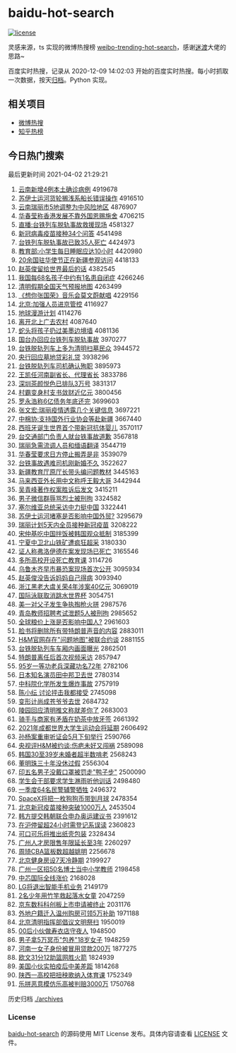 # baidu-hot-search

[![license](https://img.shields.io/github/license/Arrackisarookie/baidu-hot-search)](https://github.com/Arrackisarookie/baidu-hot-search/blob/master/LICENSE)

灵感来源，ts 实现的微博热搜榜 [weibo-trending-hot-search](https://github.com/justjavac/weibo-trending-hot-search)，感谢[迷渡](https://github.com/justjavac)大佬的思路~

百度实时热搜，记录从 2020-12-09 14:02:03 开始的百度实时热搜。每小时抓取一次数据，按天[归档](./archives)。Python 实现。

## 相关项目
+ [微博热搜](https://github.com/Arrackisarookie/weibo-hot-search)
+ [知乎热榜](https://github.com/Arrackisarookie/zhihu-top-search)

## 今日热门搜索

<!-- Rank Begin -->

最后更新时间 2021-04-02 21:29:21

1. [云南新增4例本土确诊病例](http://www.baidu.com/baidu?cl=3&tn=SE_baiduhomet8_jmjb7mjw&rsv_dl=fyb_top&fr=top1000&wd=%D4%C6%C4%CF%D0%C2%D4%F64%C0%FD%B1%BE%CD%C1%C8%B7%D5%EF%B2%A1%C0%FD) 4919678
1. [苏伊士运河货轮搁浅系船长错误操作](http://www.baidu.com/baidu?cl=3&tn=SE_baiduhomet8_jmjb7mjw&rsv_dl=fyb_top&fr=top1000&wd=%CB%D5%D2%C1%CA%BF%D4%CB%BA%D3%BB%F5%C2%D6%B8%E9%C7%B3%CF%B5%B4%AC%B3%A4%B4%ED%CE%F3%B2%D9%D7%F7) 4916510
1. [云南瑞丽市5地调整为中风险地区](http://www.baidu.com/baidu?cl=3&tn=SE_baiduhomet8_jmjb7mjw&rsv_dl=fyb_top&fr=top1000&wd=%D4%C6%C4%CF%C8%F0%C0%F6%CA%D05%B5%D8%B5%F7%D5%FB%CE%AA%D6%D0%B7%E7%CF%D5%B5%D8%C7%F8) 4876907
1. [华春莹称香港发展不靠外国恩赐施舍](http://www.baidu.com/baidu?cl=3&tn=SE_baiduhomet8_jmjb7mjw&rsv_dl=fyb_top&fr=top1000&wd=%BB%AA%B4%BA%D3%A8%B3%C6%CF%E3%B8%DB%B7%A2%D5%B9%B2%BB%BF%BF%CD%E2%B9%FA%B6%F7%B4%CD%CA%A9%C9%E1) 4706215
1. [直播:台铁列车脱轨事故救援现场](http://www.baidu.com/baidu?cl=3&tn=SE_baiduhomet8_jmjb7mjw&rsv_dl=fyb_top&fr=top1000&wd=%D6%B1%B2%A5%3A%CC%A8%CC%FA%C1%D0%B3%B5%CD%D1%B9%EC%CA%C2%B9%CA%BE%C8%D4%AE%CF%D6%B3%A1) 4581327
1. [新冠病毒疫苗接种34个问答](http://www.baidu.com/baidu?cl=3&tn=SE_baiduhomet8_jmjb7mjw&rsv_dl=fyb_top&fr=top1000&wd=%D0%C2%B9%DA%B2%A1%B6%BE%D2%DF%C3%E7%BD%D3%D6%D634%B8%F6%CE%CA%B4%F0) 4541498
1. [台铁列车脱轨事故已致35人死亡](http://www.baidu.com/baidu?cl=3&tn=SE_baiduhomet8_jmjb7mjw&rsv_dl=fyb_top&fr=top1000&wd=%CC%A8%CC%FA%C1%D0%B3%B5%CD%D1%B9%EC%CA%C2%B9%CA%D2%D1%D6%C235%C8%CB%CB%C0%CD%F6) 4424973
1. [教育部:小学生每日睡眠应达10小时](http://www.baidu.com/baidu?cl=3&tn=SE_baiduhomet8_jmjb7mjw&rsv_dl=fyb_top&fr=top1000&wd=%BD%CC%D3%FD%B2%BF%3A%D0%A1%D1%A7%C9%FA%C3%BF%C8%D5%CB%AF%C3%DF%D3%A6%B4%EF10%D0%A1%CA%B1) 4420980
1. [20余国驻华使节正在新疆参观访问](http://www.baidu.com/baidu?cl=3&tn=SE_baiduhomet8_jmjb7mjw&rsv_dl=fyb_top&fr=top1000&wd=20%D3%E0%B9%FA%D7%A4%BB%AA%CA%B9%BD%DA%D5%FD%D4%DA%D0%C2%BD%AE%B2%CE%B9%DB%B7%C3%CE%CA) 4418133
1. [赵英俊留给世界最后的话](http://www.baidu.com/baidu?cl=3&tn=SE_baiduhomet8_jmjb7mjw&rsv_dl=fyb_top&fr=top1000&wd=%D5%D4%D3%A2%BF%A1%C1%F4%B8%F8%CA%C0%BD%E7%D7%EE%BA%F3%B5%C4%BB%B0) 4382545
1. [我国每68名孩子中约有1名患自闭症](http://www.baidu.com/baidu?cl=3&tn=SE_baiduhomet8_jmjb7mjw&rsv_dl=fyb_top&fr=top1000&wd=%CE%D2%B9%FA%C3%BF68%C3%FB%BA%A2%D7%D3%D6%D0%D4%BC%D3%D01%C3%FB%BB%BC%D7%D4%B1%D5%D6%A2) 4266246
1. [清明假期全国天气预报地图](http://www.baidu.com/baidu?cl=3&tn=SE_baiduhomet8_jmjb7mjw&rsv_dl=fyb_top&fr=top1000&wd=%C7%E5%C3%F7%BC%D9%C6%DA%C8%AB%B9%FA%CC%EC%C6%F8%D4%A4%B1%A8%B5%D8%CD%BC) 4263499
1. [《想你张国荣》音乐会莫文蔚献唱](http://www.baidu.com/baidu?cl=3&tn=SE_baiduhomet8_jmjb7mjw&rsv_dl=fyb_top&fr=top1000&wd=%A1%B6%CF%EB%C4%E3%D5%C5%B9%FA%C8%D9%A1%B7%D2%F4%C0%D6%BB%E1%C4%AA%CE%C4%CE%B5%CF%D7%B3%AA) 4229156
1. [北京:加强人员进京管控](http://www.baidu.com/baidu?cl=3&tn=SE_baiduhomet8_jmjb7mjw&rsv_dl=fyb_top&fr=top1000&wd=%B1%B1%BE%A9%3A%BC%D3%C7%BF%C8%CB%D4%B1%BD%F8%BE%A9%B9%DC%BF%D8) 4116927
1. [地球漫游计划](http://www.baidu.com/baidu?cl=3&tn=SE_baiduhomet8_jmjb7mjw&rsv_dl=fyb_top&fr=top1000&wd=%B5%D8%C7%F2%C2%FE%D3%CE%BC%C6%BB%AE) 4114276
1. [离开北上广去农村](http://www.baidu.com/baidu?cl=3&tn=SE_baiduhomet8_jmjb7mjw&rsv_dl=fyb_top&fr=top1000&wd=%C0%EB%BF%AA%B1%B1%C9%CF%B9%E3%C8%A5%C5%A9%B4%E5) 4087640
1. [蛇头将孩子扔过美墨边境墙](http://www.baidu.com/baidu?cl=3&tn=SE_baiduhomet8_jmjb7mjw&rsv_dl=fyb_top&fr=top1000&wd=%C9%DF%CD%B7%BD%AB%BA%A2%D7%D3%C8%D3%B9%FD%C3%C0%C4%AB%B1%DF%BE%B3%C7%BD) 4081136
1. [国台办回应台铁列车脱轨事故](http://www.baidu.com/baidu?cl=3&tn=SE_baiduhomet8_jmjb7mjw&rsv_dl=fyb_top&fr=top1000&wd=%B9%FA%CC%A8%B0%EC%BB%D8%D3%A6%CC%A8%CC%FA%C1%D0%B3%B5%CD%D1%B9%EC%CA%C2%B9%CA) 3970277
1. [台铁脱轨列车上多为清明扫墓民众](http://www.baidu.com/baidu?cl=3&tn=SE_baiduhomet8_jmjb7mjw&rsv_dl=fyb_top&fr=top1000&wd=%CC%A8%CC%FA%CD%D1%B9%EC%C1%D0%B3%B5%C9%CF%B6%E0%CE%AA%C7%E5%C3%F7%C9%A8%C4%B9%C3%F1%D6%DA) 3944572
1. [央行回应墓地贷彩礼贷](http://www.baidu.com/baidu?cl=3&tn=SE_baiduhomet8_jmjb7mjw&rsv_dl=fyb_top&fr=top1000&wd=%D1%EB%D0%D0%BB%D8%D3%A6%C4%B9%B5%D8%B4%FB%B2%CA%C0%F1%B4%FB) 3938296
1. [台铁脱轨列车司机确认殉职](http://www.baidu.com/baidu?cl=3&tn=SE_baiduhomet8_jmjb7mjw&rsv_dl=fyb_top&fr=top1000&wd=%CC%A8%CC%FA%CD%D1%B9%EC%C1%D0%B3%B5%CB%BE%BB%FA%C8%B7%C8%CF%D1%B3%D6%B0) 3895973
1. [王凯任河南副省长、代理省长](http://www.baidu.com/baidu?cl=3&tn=SE_baiduhomet8_jmjb7mjw&rsv_dl=fyb_top&fr=top1000&wd=%CD%F5%BF%AD%C8%CE%BA%D3%C4%CF%B8%B1%CA%A1%B3%A4%A1%A2%B4%FA%C0%ED%CA%A1%B3%A4) 3833786
1. [深圳茶颜悦色已排队3万号](http://www.baidu.com/baidu?cl=3&tn=SE_baiduhomet8_jmjb7mjw&rsv_dl=fyb_top&fr=top1000&wd=%C9%EE%DB%DA%B2%E8%D1%D5%D4%C3%C9%AB%D2%D1%C5%C5%B6%D33%CD%F2%BA%C5) 3831317
1. [村霸变身村支书敛财近亿元](http://www.baidu.com/baidu?cl=3&tn=SE_baiduhomet8_jmjb7mjw&rsv_dl=fyb_top&fr=top1000&wd=%B4%E5%B0%D4%B1%E4%C9%ED%B4%E5%D6%A7%CA%E9%C1%B2%B2%C6%BD%FC%D2%DA%D4%AA) 3800456
1. [罗永浩称6亿债务年底还完](http://www.baidu.com/baidu?cl=3&tn=SE_baiduhomet8_jmjb7mjw&rsv_dl=fyb_top&fr=top1000&wd=%C2%DE%D3%C0%BA%C6%B3%C66%D2%DA%D5%AE%CE%F1%C4%EA%B5%D7%BB%B9%CD%EA) 3699603
1. [张文宏:瑞丽疫情透露几个关键信息](http://www.baidu.com/baidu?cl=3&tn=SE_baiduhomet8_jmjb7mjw&rsv_dl=fyb_top&fr=top1000&wd=%D5%C5%CE%C4%BA%EA%3A%C8%F0%C0%F6%D2%DF%C7%E9%CD%B8%C2%B6%BC%B8%B8%F6%B9%D8%BC%FC%D0%C5%CF%A2) 3697221
1. [中棉协:支持国外行业协会等赴新疆](http://www.baidu.com/baidu?cl=3&tn=SE_baiduhomet8_jmjb7mjw&rsv_dl=fyb_top&fr=top1000&wd=%D6%D0%C3%DE%D0%AD%3A%D6%A7%B3%D6%B9%FA%CD%E2%D0%D0%D2%B5%D0%AD%BB%E1%B5%C8%B8%B0%D0%C2%BD%AE) 3667440
1. [西班牙诞生世界首个带新冠抗体婴儿](http://www.baidu.com/baidu?cl=3&tn=SE_baiduhomet8_jmjb7mjw&rsv_dl=fyb_top&fr=top1000&wd=%CE%F7%B0%E0%D1%C0%B5%AE%C9%FA%CA%C0%BD%E7%CA%D7%B8%F6%B4%F8%D0%C2%B9%DA%BF%B9%CC%E5%D3%A4%B6%F9) 3570117
1. [台交通部门负责人就台铁事故道歉](http://www.baidu.com/baidu?cl=3&tn=SE_baiduhomet8_jmjb7mjw&rsv_dl=fyb_top&fr=top1000&wd=%CC%A8%BD%BB%CD%A8%B2%BF%C3%C5%B8%BA%D4%F0%C8%CB%BE%CD%CC%A8%CC%FA%CA%C2%B9%CA%B5%C0%C7%B8) 3567818
1. [瑞丽急需流调人员和缅语翻译](http://www.baidu.com/baidu?cl=3&tn=SE_baiduhomet8_jmjb7mjw&rsv_dl=fyb_top&fr=top1000&wd=%C8%F0%C0%F6%BC%B1%D0%E8%C1%F7%B5%F7%C8%CB%D4%B1%BA%CD%C3%E5%D3%EF%B7%AD%D2%EB) 3544719
1. [华春莹要求日方停止搬弄是非](http://www.baidu.com/baidu?cl=3&tn=SE_baiduhomet8_jmjb7mjw&rsv_dl=fyb_top&fr=top1000&wd=%BB%AA%B4%BA%D3%A8%D2%AA%C7%F3%C8%D5%B7%BD%CD%A3%D6%B9%B0%E1%C5%AA%CA%C7%B7%C7) 3539079
1. [台铁事故遇难司机刚新婚不久](http://www.baidu.com/baidu?cl=3&tn=SE_baiduhomet8_jmjb7mjw&rsv_dl=fyb_top&fr=top1000&wd=%CC%A8%CC%FA%CA%C2%B9%CA%D3%F6%C4%D1%CB%BE%BB%FA%B8%D5%D0%C2%BB%E9%B2%BB%BE%C3) 3522627
1. [新疆教育厅原厅长带头编问题教材](http://www.baidu.com/baidu?cl=3&tn=SE_baiduhomet8_jmjb7mjw&rsv_dl=fyb_top&fr=top1000&wd=%D0%C2%BD%AE%BD%CC%D3%FD%CC%FC%D4%AD%CC%FC%B3%A4%B4%F8%CD%B7%B1%E0%CE%CA%CC%E2%BD%CC%B2%C4) 3445163
1. [马来西亚外长用中文称呼王毅大哥](http://www.baidu.com/baidu?cl=3&tn=SE_baiduhomet8_jmjb7mjw&rsv_dl=fyb_top&fr=top1000&wd=%C2%ED%C0%B4%CE%F7%D1%C7%CD%E2%B3%A4%D3%C3%D6%D0%CE%C4%B3%C6%BA%F4%CD%F5%D2%E3%B4%F3%B8%E7) 3442944
1. [吴青峰著作权案胜诉后发文](http://www.baidu.com/baidu?cl=3&tn=SE_baiduhomet8_jmjb7mjw&rsv_dl=fyb_top&fr=top1000&wd=%CE%E2%C7%E0%B7%E5%D6%F8%D7%F7%C8%A8%B0%B8%CA%A4%CB%DF%BA%F3%B7%A2%CE%C4) 3415211
1. [男子微信群辱骂烈士被刑拘](http://www.baidu.com/baidu?cl=3&tn=SE_baiduhomet8_jmjb7mjw&rsv_dl=fyb_top&fr=top1000&wd=%C4%D0%D7%D3%CE%A2%D0%C5%C8%BA%C8%E8%C2%EE%C1%D2%CA%BF%B1%BB%D0%CC%BE%D0) 3324582
1. [塞尔维亚总统采访中力挺中国](http://www.baidu.com/baidu?cl=3&tn=SE_baiduhomet8_jmjb7mjw&rsv_dl=fyb_top&fr=top1000&wd=%C8%FB%B6%FB%CE%AC%D1%C7%D7%DC%CD%B3%B2%C9%B7%C3%D6%D0%C1%A6%CD%A6%D6%D0%B9%FA) 3322441
1. [苏伊士运河堵塞是否影响中国外贸?](http://www.baidu.com/baidu?cl=3&tn=SE_baiduhomet8_jmjb7mjw&rsv_dl=fyb_top&fr=top1000&wd=%CB%D5%D2%C1%CA%BF%D4%CB%BA%D3%B6%C2%C8%FB%CA%C7%B7%F1%D3%B0%CF%EC%D6%D0%B9%FA%CD%E2%C3%B3%3F) 3295679
1. [瑞丽计划5天内全员接种新冠疫苗](http://www.baidu.com/baidu?cl=3&tn=SE_baiduhomet8_jmjb7mjw&rsv_dl=fyb_top&fr=top1000&wd=%C8%F0%C0%F6%BC%C6%BB%AE5%CC%EC%C4%DA%C8%AB%D4%B1%BD%D3%D6%D6%D0%C2%B9%DA%D2%DF%C3%E7) 3208222
1. [宋仲基吃中国拌饭被韩国观众抵制](http://www.baidu.com/baidu?cl=3&tn=SE_baiduhomet8_jmjb7mjw&rsv_dl=fyb_top&fr=top1000&wd=%CB%CE%D6%D9%BB%F9%B3%D4%D6%D0%B9%FA%B0%E8%B7%B9%B1%BB%BA%AB%B9%FA%B9%DB%D6%DA%B5%D6%D6%C6) 3185399
1. [宁夏中卫北山铁矿遭疯狂超采](http://www.baidu.com/baidu?cl=3&tn=SE_baiduhomet8_jmjb7mjw&rsv_dl=fyb_top&fr=top1000&wd=%C4%FE%CF%C4%D6%D0%CE%C0%B1%B1%C9%BD%CC%FA%BF%F3%D4%E2%B7%E8%BF%F1%B3%AC%B2%C9) 3180330
1. [证人称弗洛伊德在案发现场已死亡](http://www.baidu.com/baidu?cl=3&tn=SE_baiduhomet8_jmjb7mjw&rsv_dl=fyb_top&fr=top1000&wd=%D6%A4%C8%CB%B3%C6%B8%A5%C2%E5%D2%C1%B5%C2%D4%DA%B0%B8%B7%A2%CF%D6%B3%A1%D2%D1%CB%C0%CD%F6) 3165546
1. [多所高校开设死亡教育课](http://www.baidu.com/baidu?cl=3&tn=SE_baiduhomet8_jmjb7mjw&rsv_dl=fyb_top&fr=top1000&wd=%B6%E0%CB%F9%B8%DF%D0%A3%BF%AA%C9%E8%CB%C0%CD%F6%BD%CC%D3%FD%BF%CE) 3114726
1. [乌鲁木齐早市暴恐案现场首次公开](http://www.baidu.com/baidu?cl=3&tn=SE_baiduhomet8_jmjb7mjw&rsv_dl=fyb_top&fr=top1000&wd=%CE%DA%C2%B3%C4%BE%C6%EB%D4%E7%CA%D0%B1%A9%BF%D6%B0%B8%CF%D6%B3%A1%CA%D7%B4%CE%B9%AB%BF%AA) 3095934
1. [赵英俊没告诉妈妈自己得病](http://www.baidu.com/baidu?cl=3&tn=SE_baiduhomet8_jmjb7mjw&rsv_dl=fyb_top&fr=top1000&wd=%D5%D4%D3%A2%BF%A1%C3%BB%B8%E6%CB%DF%C2%E8%C2%E8%D7%D4%BC%BA%B5%C3%B2%A1) 3093940
1. [浙江黑老大虞关荣4年涉案40亿元](http://www.baidu.com/baidu?cl=3&tn=SE_baiduhomet8_jmjb7mjw&rsv_dl=fyb_top&fr=top1000&wd=%D5%E3%BD%AD%BA%DA%C0%CF%B4%F3%D3%DD%B9%D8%C8%D94%C4%EA%C9%E6%B0%B840%D2%DA%D4%AA) 3069019
1. [国际泳联取消跳水世界杯](http://www.baidu.com/baidu?cl=3&tn=SE_baiduhomet8_jmjb7mjw&rsv_dl=fyb_top&fr=top1000&wd=%B9%FA%BC%CA%D3%BE%C1%AA%C8%A1%CF%FB%CC%F8%CB%AE%CA%C0%BD%E7%B1%AD) 3054751
1. [美一对父子发生争执掏枪火拼](http://www.baidu.com/baidu?cl=3&tn=SE_baiduhomet8_jmjb7mjw&rsv_dl=fyb_top&fr=top1000&wd=%C3%C0%D2%BB%B6%D4%B8%B8%D7%D3%B7%A2%C9%FA%D5%F9%D6%B4%CC%CD%C7%B9%BB%F0%C6%B4) 2987576
1. [青岛教师招聘考试泄题5人被刑拘](http://www.baidu.com/baidu?cl=3&tn=SE_baiduhomet8_jmjb7mjw&rsv_dl=fyb_top&fr=top1000&wd=%C7%E0%B5%BA%BD%CC%CA%A6%D5%D0%C6%B8%BF%BC%CA%D4%D0%B9%CC%E25%C8%CB%B1%BB%D0%CC%BE%D0) 2985652
1. [全球粮价上涨是否影响中国人?](http://www.baidu.com/baidu?cl=3&tn=SE_baiduhomet8_jmjb7mjw&rsv_dl=fyb_top&fr=top1000&wd=%C8%AB%C7%F2%C1%B8%BC%DB%C9%CF%D5%C7%CA%C7%B7%F1%D3%B0%CF%EC%D6%D0%B9%FA%C8%CB%3F) 2961603
1. [脸书将删除所有带特朗普声音的内容](http://www.baidu.com/baidu?cl=3&tn=SE_baiduhomet8_jmjb7mjw&rsv_dl=fyb_top&fr=top1000&wd=%C1%B3%CA%E9%BD%AB%C9%BE%B3%FD%CB%F9%D3%D0%B4%F8%CC%D8%C0%CA%C6%D5%C9%F9%D2%F4%B5%C4%C4%DA%C8%DD) 2883011
1. [H&M官网存在"问题地图"被联合约谈](http://www.baidu.com/baidu?cl=3&tn=SE_baiduhomet8_jmjb7mjw&rsv_dl=fyb_top&fr=top1000&wd=H%26M%B9%D9%CD%F8%B4%E6%D4%DA%22%CE%CA%CC%E2%B5%D8%CD%BC%22%B1%BB%C1%AA%BA%CF%D4%BC%CC%B8) 2881155
1. [台铁脱轨列车车厢内画面曝光](http://www.baidu.com/baidu?cl=3&tn=SE_baiduhomet8_jmjb7mjw&rsv_dl=fyb_top&fr=top1000&wd=%CC%A8%CC%FA%CD%D1%B9%EC%C1%D0%B3%B5%B3%B5%CF%E1%C4%DA%BB%AD%C3%E6%C6%D8%B9%E2) 2862501
1. [特朗普离任后首次视频采访](http://www.baidu.com/baidu?cl=3&tn=SE_baiduhomet8_jmjb7mjw&rsv_dl=fyb_top&fr=top1000&wd=%CC%D8%C0%CA%C6%D5%C0%EB%C8%CE%BA%F3%CA%D7%B4%CE%CA%D3%C6%B5%B2%C9%B7%C3) 2857947
1. [95岁一等功老兵深藏功名72年](http://www.baidu.com/baidu?cl=3&tn=SE_baiduhomet8_jmjb7mjw&rsv_dl=fyb_top&fr=top1000&wd=95%CB%EA%D2%BB%B5%C8%B9%A6%C0%CF%B1%F8%C9%EE%B2%D8%B9%A6%C3%FB72%C4%EA) 2782106
1. [日本知名演员田中邦卫去世](http://www.baidu.com/baidu?cl=3&tn=SE_baiduhomet8_jmjb7mjw&rsv_dl=fyb_top&fr=top1000&wd=%C8%D5%B1%BE%D6%AA%C3%FB%D1%DD%D4%B1%CC%EF%D6%D0%B0%EE%CE%C0%C8%A5%CA%C0) 2780314
1. [中科院化学所发生爆炸事故](http://www.baidu.com/baidu?cl=3&tn=SE_baiduhomet8_jmjb7mjw&rsv_dl=fyb_top&fr=top1000&wd=%D6%D0%BF%C6%D4%BA%BB%AF%D1%A7%CB%F9%B7%A2%C9%FA%B1%AC%D5%A8%CA%C2%B9%CA) 2757919
1. [陈小纭 讨论抨击我都接受](http://www.baidu.com/baidu?cl=3&tn=SE_baiduhomet8_jmjb7mjw&rsv_dl=fyb_top&fr=top1000&wd=%B3%C2%D0%A1%E7%A1%20%CC%D6%C2%DB%C5%EA%BB%F7%CE%D2%B6%BC%BD%D3%CA%DC) 2745098
1. [变形计尚成苍爷爷去世](http://www.baidu.com/baidu?cl=3&tn=SE_baiduhomet8_jmjb7mjw&rsv_dl=fyb_top&fr=top1000&wd=%B1%E4%D0%CE%BC%C6%C9%D0%B3%C9%B2%D4%D2%AF%D2%AF%C8%A5%CA%C0) 2684732
1. [陵园回应清明推文称就差你了](http://www.baidu.com/baidu?cl=3&tn=SE_baiduhomet8_jmjb7mjw&rsv_dl=fyb_top&fr=top1000&wd=%C1%EA%D4%B0%BB%D8%D3%A6%C7%E5%C3%F7%CD%C6%CE%C4%B3%C6%BE%CD%B2%EE%C4%E3%C1%CB) 2683003
1. [骑手与商家有矛盾在奶茶中放牙签](http://www.baidu.com/baidu?cl=3&tn=SE_baiduhomet8_jmjb7mjw&rsv_dl=fyb_top&fr=top1000&wd=%C6%EF%CA%D6%D3%EB%C9%CC%BC%D2%D3%D0%C3%AC%B6%DC%D4%DA%C4%CC%B2%E8%D6%D0%B7%C5%D1%C0%C7%A9) 2661392
1. [2021年成都世界大学生运动会将延期](http://www.baidu.com/baidu?cl=3&tn=SE_baiduhomet8_jmjb7mjw&rsv_dl=fyb_top&fr=top1000&wd=2021%C4%EA%B3%C9%B6%BC%CA%C0%BD%E7%B4%F3%D1%A7%C9%FA%D4%CB%B6%AF%BB%E1%BD%AB%D1%D3%C6%DA) 2606492
1. [孙杨案重审听证会5月下旬举行](http://www.baidu.com/baidu?cl=3&tn=SE_baiduhomet8_jmjb7mjw&rsv_dl=fyb_top&fr=top1000&wd=%CB%EF%D1%EE%B0%B8%D6%D8%C9%F3%CC%FD%D6%A4%BB%E15%D4%C2%CF%C2%D1%AE%BE%D9%D0%D0) 2590766
1. [央视评H&M被约谈:伤疤未好又闯祸](http://www.baidu.com/baidu?cl=3&tn=SE_baiduhomet8_jmjb7mjw&rsv_dl=fyb_top&fr=top1000&wd=%D1%EB%CA%D3%C6%C0H%26M%B1%BB%D4%BC%CC%B8%3A%C9%CB%B0%CC%CE%B4%BA%C3%D3%D6%B4%B3%BB%F6) 2589098
1. [韩国30至39岁未婚者超半数啃老](http://www.baidu.com/baidu?cl=3&tn=SE_baiduhomet8_jmjb7mjw&rsv_dl=fyb_top&fr=top1000&wd=%BA%AB%B9%FA30%D6%C139%CB%EA%CE%B4%BB%E9%D5%DF%B3%AC%B0%EB%CA%FD%BF%D0%C0%CF) 2568243
1. [董明珠三十年没休过假](http://www.baidu.com/baidu?cl=3&tn=SE_baiduhomet8_jmjb7mjw&rsv_dl=fyb_top&fr=top1000&wd=%B6%AD%C3%F7%D6%E9%C8%FD%CA%AE%C4%EA%C3%BB%D0%DD%B9%FD%BC%D9) 2556304
1. [印五名男子没戴口罩被罚走"鸭子步"](http://www.baidu.com/baidu?cl=3&tn=SE_baiduhomet8_jmjb7mjw&rsv_dl=fyb_top&fr=top1000&wd=%D3%A1%CE%E5%C3%FB%C4%D0%D7%D3%C3%BB%B4%F7%BF%DA%D5%D6%B1%BB%B7%A3%D7%DF%22%D1%BC%D7%D3%B2%BD%22) 2500090
1. [学生会干部要求学生淋雨听他训话](http://www.baidu.com/baidu?cl=3&tn=SE_baiduhomet8_jmjb7mjw&rsv_dl=fyb_top&fr=top1000&wd=%D1%A7%C9%FA%BB%E1%B8%C9%B2%BF%D2%AA%C7%F3%D1%A7%C9%FA%C1%DC%D3%EA%CC%FD%CB%FB%D1%B5%BB%B0) 2498480
1. [一季度64名民警辅警牺牲](http://www.baidu.com/baidu?cl=3&tn=SE_baiduhomet8_jmjb7mjw&rsv_dl=fyb_top&fr=top1000&wd=%D2%BB%BC%BE%B6%C864%C3%FB%C3%F1%BE%AF%B8%A8%BE%AF%CE%FE%C9%FC) 2496372
1. [SpaceX将把一枚狗狗币带到月球](http://www.baidu.com/baidu?cl=3&tn=SE_baiduhomet8_jmjb7mjw&rsv_dl=fyb_top&fr=top1000&wd=SpaceX%BD%AB%B0%D1%D2%BB%C3%B6%B9%B7%B9%B7%B1%D2%B4%F8%B5%BD%D4%C2%C7%F2) 2478354
1. [北京新冠疫苗接种突破1000万人](http://www.baidu.com/baidu?cl=3&tn=SE_baiduhomet8_jmjb7mjw&rsv_dl=fyb_top&fr=top1000&wd=%B1%B1%BE%A9%D0%C2%B9%DA%D2%DF%C3%E7%BD%D3%D6%D6%CD%BB%C6%C61000%CD%F2%C8%CB) 2453504
1. [韩方提交韩朝联合申办奥运建议书](http://www.baidu.com/baidu?cl=3&tn=SE_baiduhomet8_jmjb7mjw&rsv_dl=fyb_top&fr=top1000&wd=%BA%AB%B7%BD%CC%E1%BD%BB%BA%AB%B3%AF%C1%AA%BA%CF%C9%EA%B0%EC%B0%C2%D4%CB%BD%A8%D2%E9%CA%E9) 2391612
1. [在沪停留超24小时需登记系误读](http://www.baidu.com/baidu?cl=3&tn=SE_baiduhomet8_jmjb7mjw&rsv_dl=fyb_top&fr=top1000&wd=%D4%DA%BB%A6%CD%A3%C1%F4%B3%AC24%D0%A1%CA%B1%D0%E8%B5%C7%BC%C7%CF%B5%CE%F3%B6%C1) 2360823
1. [可口可乐将推出纸壳包装](http://www.baidu.com/baidu?cl=3&tn=SE_baiduhomet8_jmjb7mjw&rsv_dl=fyb_top&fr=top1000&wd=%BF%C9%BF%DA%BF%C9%C0%D6%BD%AB%CD%C6%B3%F6%D6%BD%BF%C7%B0%FC%D7%B0) 2328434
1. [广州人才房限售年限延长至3年](http://www.baidu.com/baidu?cl=3&tn=SE_baiduhomet8_jmjb7mjw&rsv_dl=fyb_top&fr=top1000&wd=%B9%E3%D6%DD%C8%CB%B2%C5%B7%BF%CF%DE%CA%DB%C4%EA%CF%DE%D1%D3%B3%A4%D6%C13%C4%EA) 2260297
1. [周琦CBA篮板数超越姚明](http://www.baidu.com/baidu?cl=3&tn=SE_baiduhomet8_jmjb7mjw&rsv_dl=fyb_top&fr=top1000&wd=%D6%DC%E7%F9CBA%C0%BA%B0%E5%CA%FD%B3%AC%D4%BD%D2%A6%C3%F7) 2256678
1. [北京健身房设7天冷静期](http://www.baidu.com/baidu?cl=3&tn=SE_baiduhomet8_jmjb7mjw&rsv_dl=fyb_top&fr=top1000&wd=%B1%B1%BE%A9%BD%A1%C9%ED%B7%BF%C9%E87%CC%EC%C0%E4%BE%B2%C6%DA) 2199927
1. [广州一区招50名博士当中小学教师](http://www.baidu.com/baidu?cl=3&tn=SE_baiduhomet8_jmjb7mjw&rsv_dl=fyb_top&fr=top1000&wd=%B9%E3%D6%DD%D2%BB%C7%F8%D5%D050%C3%FB%B2%A9%CA%BF%B5%B1%D6%D0%D0%A1%D1%A7%BD%CC%CA%A6) 2198458
1. [中芯国际全线涨价](http://www.baidu.com/baidu?cl=3&tn=SE_baiduhomet8_jmjb7mjw&rsv_dl=fyb_top&fr=top1000&wd=%D6%D0%D0%BE%B9%FA%BC%CA%C8%AB%CF%DF%D5%C7%BC%DB) 2168028
1. [LG将退出智能手机业务](http://www.baidu.com/baidu?cl=3&tn=SE_baiduhomet8_jmjb7mjw&rsv_dl=fyb_top&fr=top1000&wd=LG%BD%AB%CD%CB%B3%F6%D6%C7%C4%DC%CA%D6%BB%FA%D2%B5%CE%F1) 2149179
1. [2名少年用竹竿救起落水女童](http://www.baidu.com/baidu?cl=3&tn=SE_baiduhomet8_jmjb7mjw&rsv_dl=fyb_top&fr=top1000&wd=2%C3%FB%C9%D9%C4%EA%D3%C3%D6%F1%B8%CD%BE%C8%C6%F0%C2%E4%CB%AE%C5%AE%CD%AF) 2047259
1. [京东数科科创板上市申请被终止](http://www.baidu.com/baidu?cl=3&tn=SE_baiduhomet8_jmjb7mjw&rsv_dl=fyb_top&fr=top1000&wd=%BE%A9%B6%AB%CA%FD%BF%C6%BF%C6%B4%B4%B0%E5%C9%CF%CA%D0%C9%EA%C7%EB%B1%BB%D6%D5%D6%B9) 2031176
1. [外地户籍迁入温州购房可领5万补助](http://www.baidu.com/baidu?cl=3&tn=SE_baiduhomet8_jmjb7mjw&rsv_dl=fyb_top&fr=top1000&wd=%CD%E2%B5%D8%BB%A7%BC%AE%C7%A8%C8%EB%CE%C2%D6%DD%B9%BA%B7%BF%BF%C9%C1%EC5%CD%F2%B2%B9%D6%FA) 1971188
1. [北京清明指挥部倡议文明祭扫](http://www.baidu.com/baidu?cl=3&tn=SE_baiduhomet8_jmjb7mjw&rsv_dl=fyb_top&fr=top1000&wd=%B1%B1%BE%A9%C7%E5%C3%F7%D6%B8%BB%D3%B2%BF%B3%AB%D2%E9%CE%C4%C3%F7%BC%C0%C9%A8) 1950019
1. [00后小伙做寿衣店守夜人](http://www.baidu.com/baidu?cl=3&tn=SE_baiduhomet8_jmjb7mjw&rsv_dl=fyb_top&fr=top1000&wd=00%BA%F3%D0%A1%BB%EF%D7%F6%CA%D9%D2%C2%B5%EA%CA%D8%D2%B9%C8%CB) 1948500
1. [男子拿5万冥币"包养"18岁女子](http://www.baidu.com/baidu?cl=3&tn=SE_baiduhomet8_jmjb7mjw&rsv_dl=fyb_top&fr=top1000&wd=%C4%D0%D7%D3%C4%C35%CD%F2%DA%A4%B1%D2%22%B0%FC%D1%F8%2218%CB%EA%C5%AE%D7%D3) 1948259
1. [河南一女子身份被冒用贷款200万](http://www.baidu.com/baidu?cl=3&tn=SE_baiduhomet8_jmjb7mjw&rsv_dl=fyb_top&fr=top1000&wd=%BA%D3%C4%CF%D2%BB%C5%AE%D7%D3%C9%ED%B7%DD%B1%BB%C3%B0%D3%C3%B4%FB%BF%EE200%CD%F2) 1877275
1. [欧文31分12助篮网胜火箭](http://www.baidu.com/baidu?cl=3&tn=SE_baiduhomet8_jmjb7mjw&rsv_dl=fyb_top&fr=top1000&wd=%C5%B7%CE%C431%B7%D612%D6%FA%C0%BA%CD%F8%CA%A4%BB%F0%BC%FD) 1824939
1. [美国小伙实拍疫后中美差距](http://www.baidu.com/baidu?cl=3&tn=SE_baiduhomet8_jmjb7mjw&rsv_dl=fyb_top&fr=top1000&wd=%C3%C0%B9%FA%D0%A1%BB%EF%CA%B5%C5%C4%D2%DF%BA%F3%D6%D0%C3%C0%B2%EE%BE%E0) 1814268
1. [陕西一高校把扭秧歌纳入体育课](http://www.baidu.com/baidu?cl=3&tn=SE_baiduhomet8_jmjb7mjw&rsv_dl=fyb_top&fr=top1000&wd=%C9%C2%CE%F7%D2%BB%B8%DF%D0%A3%B0%D1%C5%A4%D1%ED%B8%E8%C4%C9%C8%EB%CC%E5%D3%FD%BF%CE) 1752349
1. [乐拼恶意模仿乐高被判赔3000万](http://www.baidu.com/baidu?cl=3&tn=SE_baiduhomet8_jmjb7mjw&rsv_dl=fyb_top&fr=top1000&wd=%C0%D6%C6%B4%B6%F1%D2%E2%C4%A3%B7%C2%C0%D6%B8%DF%B1%BB%C5%D0%C5%E23000%CD%F2) 1750768
<!-- Rank End -->

历史归档 [./archives](./archives)

### License

[baidu-hot-search](https://github.com/Arrackisarookie/baidu-hot-search) 的源码使用 MIT License 发布。具体内容请查看 [LICENSE](./LICENSE) 文件。
